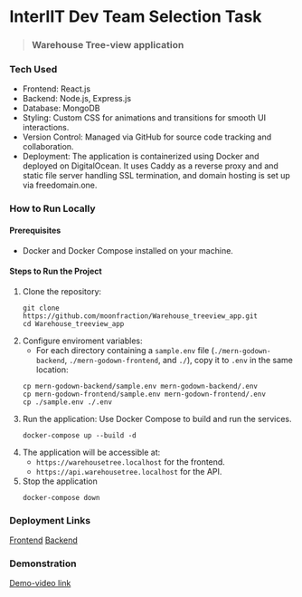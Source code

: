 # InterIIT Dev Team Selection Task
> ### Warehouse Tree-view application

### Tech Used
* Frontend: React.js
* Backend: Node.js, Express.js
* Database: MongoDB
* Styling: Custom CSS for animations and transitions for smooth UI interactions.
* Version Control: Managed via GitHub for source code tracking and collaboration.
* Deployment: The application is containerized using Docker and deployed on DigitalOcean. It uses Caddy as a reverse proxy and and static file server handling SSL termination, and domain hosting is set up via freedomain.one.

### How to Run Locally
#### Prerequisites
* Docker and Docker Compose installed on your machine.

#### Steps to Run the Project

1. Clone the repository:
    ```
    git clone https://github.com/moonfraction/Warehouse_treeview_app.git
    cd Warehouse_treeview_app
    ```
2. Configure enviroment variables:
    * For each directory containing a `sample.env` file (`./mern-godown-backend`, `./mern-godown-frontend`, and `./`), copy it to `.env` in the same location:
    ```
    cp mern-godown-backend/sample.env mern-godown-backend/.env
    cp mern-godown-frontend/sample.env mern-godown-frontend/.env
    cp ./sample.env ./.env
    ```
3. Run the application: Use Docker Compose to build and run the services.
    ```
    docker-compose up --build -d
    ```
4. The application will be accessible at:
    * `https://warehousetree.localhost` for the frontend.
    * `https://api.warehousetree.localhost` for the API.
5. Stop the application
    ```
    docker-compose down
    ```

### Deployment Links
[Frontend](https://warehousetree.work.gd/)
[Backend](https://api.warehousetree.work.gd/)

### Demonstration

[Demo-video link](https://drive.google.com/file/d/14drASK0hx7bFdMfkC5sMDGhSDFougD0F/view?usp=sharing)